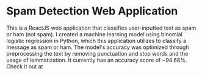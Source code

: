 # Spam Detection Web Application

This is a ReactJS web application that classifies user-inputted text as spam or ham (not spam). I created a machine learning model using binomial logistic regression in Python, which this application utilizes to classify a message as spam or ham. The model's accuracy was optimized through preprocessing the text by removing punctuation and stop words and the usage of lemmatization. It currently has an accuracy score of ~94.68%. Check it out at 